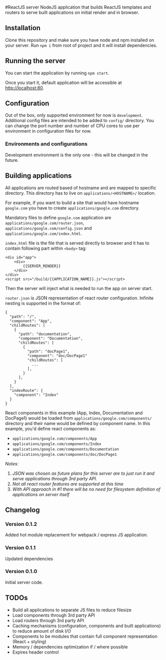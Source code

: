 #ReactJS server
NodeJS application that builds ReactJS templates and routers to serve 
built applications on initial render and in browser.

## Installation
Clone this repository and make sure you have node and npm installed on 
your server. Run `npm i` from root of project and it will install 
dependencies.

## Running the server
You can start the application by running `npm start`.

Once you start it, default application will be accessible at 
[http://localhost:80](http://localhost:3000).

## Configuration
Out of the box, only supported environment for now is `development`. 
Additional config files are intended to be added to `config/` directory. 
You can change the port number and number of CPU cores to use per 
environment in configuration files for now.

### Environments and configurations
Development environment is the only one - this will be changed in the
future.

## Building applications
All applications are routed based of hostname and are mapped to 
specific directory. This directory has to live on 
`applications/<HOSTNAME>/` location.

For example, if you want to build a site that would have 
hostname `google.com` you have to create `applications/google.com` 
directory.

Mandatory files to define `google.com` application are 
`applications/google.com/router.json`, 
`applications/google.com/config.json` and 
`applications/google.com/index.html`.

`index.html` file is the file that is served directly to browser and 
it has to contain following part within `<body>`
tag:
```
<div id="app">
    <div>
        {{SERVER_RENDER}}
    </div>
</div>
<script src="/build/{{APPLICATION_NAME}}.js"></script>
```
Then the server will inject what is needed to run the app on server 
start.

`router.json` is JSON representation of react router configuration. 
Infinite nesting is supported in the format of:
```
{
  "path": "/",
  "component": "App",
  "childRoutes": [
    {
      "path": "documentation",
      "component": "Documentation",
      "childRoutes": [
        {
          "path": "docPage1",
          "component": "doc/DocPage1"
          "childRoutes": [
            ...
          ],
        }
      ],
    }
  ],
  "indexRoute": {
    "component": "Index"
  }
}
```

React components in this example (App, Index, Documentation and 
DocPage1) would be loaded from `applications/google.com/components/` 
directory and their name would be defined by component name. In this
example, you'd define react components as:
  - `applications/google.com/components/App`
  - `applications/google.com/components/Index`
  - `applications/google.com/components/Documentation`
  - `applications/google.com/components/doc/DocPage1`

*Notes:*
  1. *JSON was chosen as future plans for this server are to just run it
  and serve applications through 3rd party API.*
  2. *Not all react router features are supported at this time*
  3. *With API approach in #1 there will be no need for filesystem 
  definition of applications on server itself* 

## Changelog

### Version 0.1.2
Added hot module replacement for webpack / express JS application.

### Version 0.1.1
Updated dependencies

### Version 0.1.0
Initial server code.

## TODOs
 - Build all applications to separate JS files to reduce filesize
 - Load components through 3rd party API
 - Load routers through 3rd party API
 - Caching mechanisms (configuration, components and built applications)
 to reduce amount of disk I/O
 - Components to be modules that contain full component representation 
 (React + styling)
 - Memory / dependencies optimization if / where possible
 - Expires header control